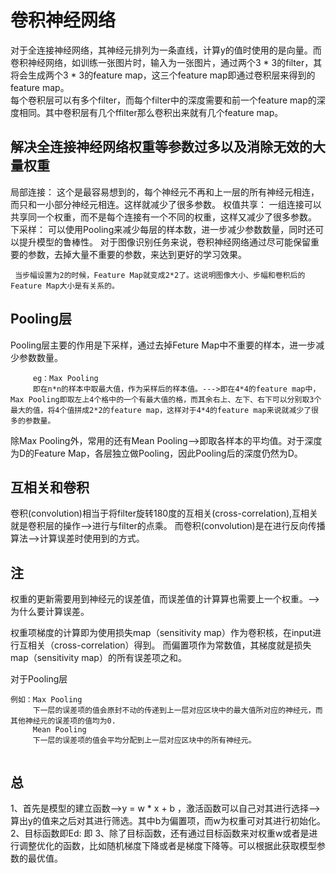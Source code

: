 # 卷积神经网络
对于全连接神经网络，其神经元排列为一条直线，计算y的值时使用的是向量。而卷积神经网络，如训练一张图片时，输入为一张图片，通过两个3 * 3的filter，其将会生成两个3 * 3的feature map，这三个feature map即通过卷积层来得到的feature map。  
每个卷积层可以有多个filter，而每个filter中的深度需要和前一个feature map的深度相同。其中卷积层有几个ffilter那么卷积出来就有几个feature map。
## 解决全连接神经网络权重等参数过多以及消除无效的大量权重
局部连接： 这个是最容易想到的，每个神经元不再和上一层的所有神经元相连，而只和一小部分神经元相连。这样就减少了很多参数。
权值共享： 一组连接可以共享同一个权重，而不是每个连接有一个不同的权重，这样又减少了很多参数。
下采样： 可以使用Pooling来减少每层的样本数，进一步减少参数数量，同时还可以提升模型的鲁棒性。
对于图像识别任务来说，卷积神经网络通过尽可能保留重要的参数，去掉大量不重要的参数，来达到更好的学习效果。

     当步幅设置为2的时候，Feature Map就变成2*2了。这说明图像大小、步幅和卷积后的Feature Map大小是有关系的。
## Pooling层

Pooling层主要的作用是下采样，通过去掉Feture Map中不重要的样本，进一步减少参数数量。
```
     eg：Max Pooling
     即在n*n的样本中取最大值，作为采样后的样本值。--->即在4*4的feature map中，Max Pooling即取左上4个格中的一个有最大值的格，而其余右上、左下、右下可以分别取3个最大的值，将4个值拼成2*2的feature map，这样对于4*4的feature map来说就减少了很多的参数量。
 ```
除Max Pooling外，常用的还有Mean Pooling-->即取各样本的平均值。对于深度为D的Feature Map，各层独立做Pooling，因此Pooling后的深度仍然为D。

## 互相关和卷积
卷积(convolution)相当于将filter旋转180度的互相关(cross-correlation),互相关就是卷积层的操作-->进行与filter的点乘。
而卷积(convolution)是在进行反向传播算法-->计算误差时使用到的方式。

##  注
权重的更新需要用到神经元的误差值，而误差值的计算算也需要上一个权重。-->为什么要计算误差。

权重项梯度的计算即为使用损失map（sensitivity map）作为卷积核，在input进行互相关（cross-correlation）得到。
而偏置项作为常数值，其梯度就是损失map（sensitivity map）的所有误差项之和。

对于Pooling层  
```
例如：Max Pooling
     下一层的误差项的值会原封不动的传递到上一层对应区块中的最大值所对应的神经元，而其他神经元的误差项的值均为0.
     Mean Pooling
     下一层的误差项的值会平均分配到上一层对应区块中的所有神经元。
      
```
## 总
1、首先是模型的建立函数-->y = w * x + b ，激活函数可以自己对其进行选择-->算出y的值来之后对其进行筛选。其中b为偏置项，而w为权重可对其进行初始化。
2、目标函数即Ed: 即
3、除了目标函数，还有通过目标函数来对权重w或者是进行调整优化的函数，比如随机梯度下降或者是梯度下降等。可以根据此获取模型参数的最优值。
